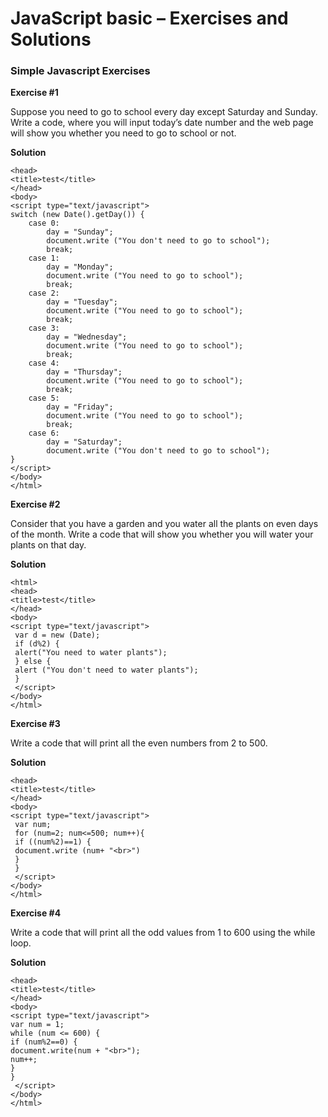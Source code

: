 JavaScript basic – Exercises and Solutions
=====
### Simple Javascript Exercises

**Exercise #1**

Suppose you need to go to school every day except Saturday and Sunday. Write a
code, where you will input today’s date number and the web page will show you
whether you need to go to school or not.

**Solution**
```<html>
<head>
<title>test</title>
</head>
<body>
<script type="text/javascript">
switch (new Date().getDay()) {
    case 0:
        day = "Sunday";
		document.write ("You don't need to go to school");
        break;
    case 1:
        day = "Monday";
		document.write ("You need to go to school");
        break;
    case 2:
        day = "Tuesday";
		document.write ("You need to go to school");
        break;
    case 3:
        day = "Wednesday";
		document.write ("You need to go to school");
        break;
    case 4:
        day = "Thursday";
		document.write ("You need to go to school");
        break;
    case 5:
        day = "Friday";
		document.write ("You need to go to school");
        break;
    case 6:	
        day = "Saturday";
		document.write ("You don't need to go to school");
}
</script>
</body>
</html>
```

**Exercise #2**

Consider that you have a garden and you water all the plants on even days of the
month. Write a code that will show you whether you will water your plants on that
day.

**Solution**
```<html>
<html>
<head>
<title>test</title>
</head>
<body>
<script type="text/javascript">
 var d = new (Date);
 if (d%2) {
 alert("You need to water plants");
 } else {
 alert ("You don't need to water plants");
 }
 </script>
</body>
</html>
```

**Exercise #3**

Write a code that will print all the even numbers from 2 to 500.

**Solution**
```<html>
<head>
<title>test</title>
</head>
<body>
<script type="text/javascript">
 var num;
 for (num=2; num<=500; num++){
 if ((num%2)==1) {
 document.write (num+ "<br>")
 }
 }
 </script>
</body>
</html>
```

**Exercise #4**

Write a code that will print all the odd values from 1 to 600 using the while loop.

**Solution**
```<html>
<head>
<title>test</title>
</head>
<body>
<script type="text/javascript">
var num = 1;
while (num <= 600) {
if (num%2==0) {
document.write(num + "<br>");
num++;
}
}
 </script>
</body>
</html>
```
